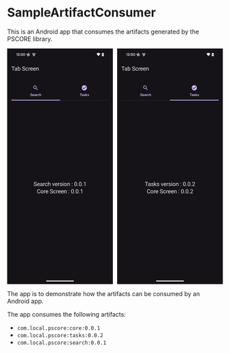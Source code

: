 # SampleArtifactConsumer

This is an Android app that consumes the artifacts generated by the PSCORE library.

<div style="display: flex; justify-content: space-between">
    <img src="img.png" width="49%"/>
    <img src="img_1.png" width="49%"/>
</div>

The app is to demonstrate how the artifacts can be consumed by an Android app.

The app consumes the following artifacts:

- `com.local.pscore:core:0.0.1`
- `com.local.pscore:tasks:0.0.2`
- `com.local.pscore:search:0.0.1`
  
